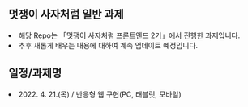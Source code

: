 ## 멋쟁이 사자처럼 일반 과제
<li>해당 Repo는 「멋쟁이 사자처럼 프론트엔드 2기」에서 진행한 과제입니다.</li>
<li>추후 새롭게 배우는 내용에 대하여 계속 업데이트 예정입니다.</li>

## 일정/과제명
<li>2022. 4. 21.(목) / 반응형 웹 구현(PC, 태블릿, 모바일)</li>
